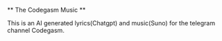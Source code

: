 ** The Codegasm Music **

This is an AI generated lyrics(Chatgpt) and music(Suno) for the telegram channel Codegasm.
